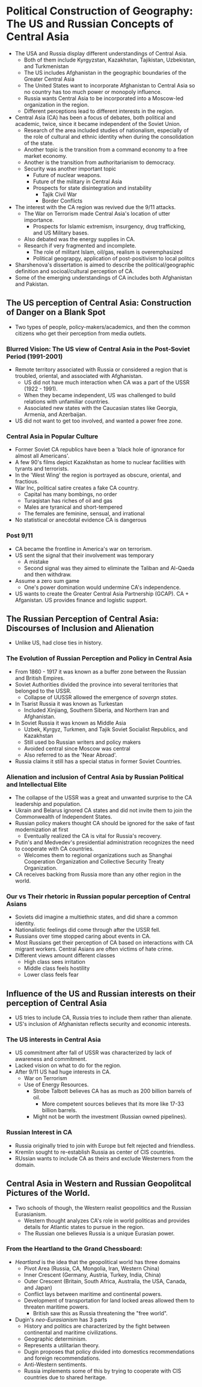 # Political Construction of Geography: The US and Russian Concepts of Central Asia
- The USA and Russia display different understandings of Central Asia.
  - Both of them include Kyrgyzstan, Kazakhstan, Tajikistan, Uzbekistan, and Turkmenistan
  - The US includes Afghanistan in the geographic boundaries of the Greater Central Asia
  - The United States want to incorporate Afghanistan to Central Asia so no country has too much
  power or monopoly influence.
  - Russia wants Central Asia to be incorporated into a Moscow-led organization in the region.
  - Different perceptions lead to different interests in the region.
- Central Asia (CA) has been a focus of debates, both political and academic, twice, since it became
independent of the Soviet Union.
  - Research of the area included studies of nationalism, especially of the role of cultural and
  ethnic identity when during the consolidation of the state.
  - Another topic is the transition from a command economy to a free market economy.
  - Another is the transition from authoritarianism to democracy.
  - Security was another important topic
    - Future of nuclear weapons.
    - Future of the military in Central Asia
    - Prospects for state disintegration and instability
      - Tajik Civil War
      - Border Conflicts
- The interest with the CA region was revived due the 9/11 attacks.
  - The War on Terrorism made Central Asia's location of utter importance.
    - Prospects for Islamic extremism, insurgency, drug trafficking, and US Military bases.
  - Also debated was the energy supplies in CA.
  - Research if very fragmented and incomplete.
    - The role of militant Islam, oil/gas, realism is overemphasized
    - Political geograpgy, application of post-positivism to local politcs
- Sharshenova's dissertation is aimed to describe the political/geographic definition and
socioal/cultural perception of CA.
- Some of the emerging understandings of CA includes both Afghanistan and Pakistan.

## The US perception of Central Asia: Construction of Danger on a Blank Spot
- Two types of people, policy-makers/academics, and then the common citizens who get their perception
from media outlets.

### Blurred Vision: The US view of Central Asia in the Post-Soviet Period (1991-2001)
- Remote territory associated with Russia or considered a region that is troubled, oriental, and
associated with Afghanistan.
  - US did not have much interaction when CA was a part of the USSR (1922 - 1991).
  - When they became independent, US was challenged to build relations with unfamiliar countries.
  - Associated new states with the Caucasian states like Georgia, Armenia, and Azerbaijan.
- US did not want to get too involved, and wanted a power free zone.

### Central Asia in Popular Culture
- Former Soviet CA republics have been a 'black hole of ignorance for almost all Americans'.
- A few 90's films depict Kazakhstan as home to nuclear facilities with tyrants and terrorists.
- In the 'West Wing' the region is portrayed as obscure, oriental, and fractious.
- War Inc, political satire creates a fake CA country.
  - Capital has many bombings, no order
  - Turaqistan has riches of oil and gas
  - Males are tyranical and short-tempered
  - The females are feminine, sensual, and irrational
- No statistical or anecdotal evidence CA is dangerous

### Post 9/11
- CA became the frontline in America's war on terrorism.
- US sent the signal that their involvement was temporary
  - A mistake
  - Second signal was they aimed to eliminate the Taliban and Al-Qaeda and then withdraw.
- Assume a zero sum game
  - One's power domination would undermine CA's independence.
- US wants to create the Greater Central Asia Partnership (GCAP). CA + Afganistan. US provides
finance and logistic support.

## The Russian Perception of Central Asia: Discourses of Inclusion and Alienation
- Unlike US, had close ties in history.

### The Evolution of Russian Perception and Policy in Central Asia
- From 1860 - 1917 it was known as a buffer zone between the Russian and British Empires.
- Soviet Authorities divided the province into several territories that belonged to the USSR.
  - Collapse of UUSSR allowed the emergence of *sovergn states*.
- In Tsarist Russia it was known as Turkestan
  - Included Xinjiang, Southern Siberia, and Northern Iran and Afghanistan.
- In Soviet Russia it was known as Middle Asia
  - Uzbek, Kyrgyz, Turkmen, and Tajik Soviet Socialist Republics, and Kazakhstan
  - Still used bo Russian writers and policy makers
  - Avoided central since Moscow was central
  - Also referred to as the 'Near Abroad'.
- Russia claims it still has a special status in former Soviet Countries.

### Alienation and inclusion of Central Asia by Russian Political and Intellectual Elite
- The collapse of the USSR was a great and unwanted surprise to the CA leadership and population.
- Ukrain and Belarus ignored CA states and did not invite them to join the Commonwealth of Independent
States.
- Russian policy makers thought CA should be ignored for the sake of fast modernization at first
  - Eventually realized the CA is vital for Russia's recovery.
- Putin's and Medvedev's presidential administration recognizes the need to cooperate with CA
countries.
  - Welcomes them to regional organizations such as Shanghai Cooperation Organization and Collective
  Security Treaty Organization.
- CA receives backing from Russia more than any other region in the world.

### Our vs Their rhetoric in Russian popular perception of Central Asians
- Soviets did imagine a multiethnic states, and did share a common identity.
- Nationalistic feelings did come through after the USSR fell.
- Russians over time stopped caring about events in CA.
- Most Russians get their perception of CA based on interactions with CA migrant workers.  Central
Asians are often victims of hate crime.
- Different views amount different classes
  - High class sees irritation
  - Middle class feels hostility
  - Lower class feels fear

## Influence of the US and Russian interests on their perception of Central Asia
- US tries to include CA, Russia tries to include them rather than alienate.
- US's inclusion of Afghanistan  reflects security and economic interests.

### The US interests in Central Asia
- US commitment after fall of USSR was characterized by lack of awareness and commitment.
- Lacked vision on what to do for the region.
- After 9/11 US had huge interests in CA.
  - War on Terrorism
  - Use of Energy Resources.
    - Strobe Talbott believes CA has as much as 200 billion barrels of oil.
      - More competent sources believes that its more like 17-33 billion barrels.
    - Might not be worth the investment (Russian owned pipelines).

### Russian Interest in CA
- Russia originally tried to join with Europe but felt rejected and friendless.
- Kremlin sought to re-establish Russia as center of CIS countries.
- RUssian wants to include CA as theirs and exclude Westerners from the domain.

## Central Asia in Western and Russian Geopolitcal Pictures of the World.
- Two schools of though, the Western realist geopolitics and the Russian Eurasianism.
  - Western thought analyzes CA's role in world politicas and provides details for Atlantic states
  to pursue in the region.
  - The Russian one believes Russia is a unique Eurasian power.

### From the Heartland to the Grand Chessboard:
- *Heartland* is the idea that the geopolitical world has three domains
  - Pivot Area (Russia, CA, Mongolia, Iran, Western China)
  - Inner Crescent (Germany, Austria, Turkey, India, China)
  - Outer Crescent (Britain, South Africa, Australia, the USA, Canada, and Japan)
  - Conflict lays between maritime and continental powers.
  - Development of transportation for land locked areas allowed them to threaten maritime powers.
    - British saw this as Russia threatening the "free world".
- Dugin's *neo-Eurasianism* has 3 parts
  - History and politics are characterized by the fight between continental and maritime
   civilizations.
  - Geographic determinism.
  - Represents a utilitarian theory.
  - Dugin proposes that policy divided into domestics recommendations and foreign recommendations.
  - Anti-Western sentiments.
  - Russia implements some of this by trying to cooperate with CIS countries due to shared
  heritage.
